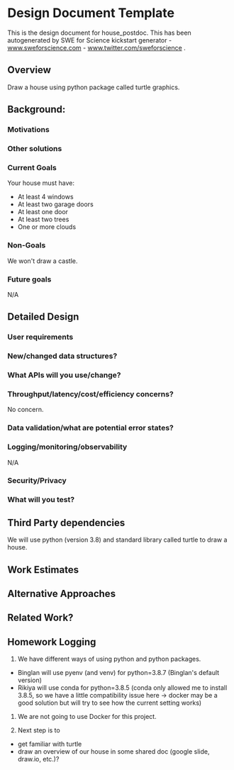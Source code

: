 # Design Document Template

This is the design document for house_postdoc. This has been autogenerated by SWE for Science kickstart generator - www.sweforscience.com - www.twitter.com/sweforscience .

## Overview

Draw a house using python package called turtle graphics.

## Background: 
### Motivations
### Other solutions
### Current Goals

Your house must have:

- At least 4 windows
- At least two garage doors
- At least one door
- At least two trees
- One or more clouds

### Non-Goals

We won't draw a castle.
### Future goals

N/A
## Detailed Design
### User requirements
### New/changed data structures?
### What APIs will you use/change?
### Throughput/latency/cost/efficiency concerns?

No concern.

### Data validation/what are potential error states?
### Logging/monitoring/observability

N/A

### Security/Privacy
### What will you test?

## Third Party dependencies

We will use python (version 3.8) and standard library called turtle to draw a house.
## Work Estimates

## Alternative Approaches

## Related Work?

## Homework Logging

1. We have different ways of using python and python packages. 
- Binglan will use pyenv (and venv) for python=3.8.7 (Binglan's default version)
- Rikiya will use conda for python=3.8.5 (conda only allowed me to install 3.8.5, so we have a little compatibility issue here -> docker may be a good solution but will try to see how the current setting works)

1. We are not going to use Docker for this project.

1. Next step is to
- get familiar with turtle
- draw an overview of our house in some shared doc (google slide, draw.io, etc.)?